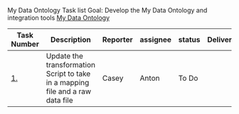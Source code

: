 My Data Ontology Task list
Goal: Develop the My Data Ontology and integration tools
[My Data Ontology](https://github.com/I-AM-project/my-data-ontology)

| Task Number | Description                                                                    | Reporter | assignee | status | Deliverable |
| ----------- | ------------------------------------------------------------------------------ | -------- | -------- | ------ | ----------- |
| [1.](https://github.com/I-AM-project/tasks-for-volunteers/tree/main/My-Data-Ontology/task_1)          | Update the transformation Script to take in a mapping file and a raw data file | Casey    | Anton    | To Do  |             |

